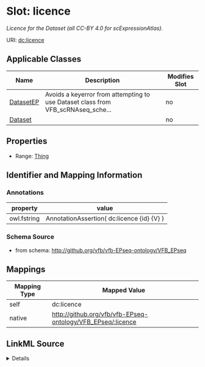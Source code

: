 

# Slot: licence


_Licence for the Dataset (all CC-BY 4.0 for scExpressionAtlas)._





URI: [dc:licence](http://purl.org/dc/terms/licence)



<!-- no inheritance hierarchy -->





## Applicable Classes

| Name | Description | Modifies Slot |
| --- | --- | --- |
| [DatasetEP](DatasetEP.md) | Avoids a keyerror from attempting to use Dataset class from VFB_scRNAseq_sche... |  no  |
| [Dataset](Dataset.md) |  |  no  |







## Properties

* Range: [Thing](Thing.md)





## Identifier and Mapping Information





### Annotations

| property | value |
| --- | --- |
| owl.fstring | AnnotationAssertion( dc:licence {id} {V} ) |



### Schema Source


* from schema: http://github.org/vfb/vfb-EPseq-ontology/VFB_EPseq




## Mappings

| Mapping Type | Mapped Value |
| ---  | ---  |
| self | dc:licence |
| native | http://github.org/vfb/vfb-EPseq-ontology/VFB_EPseq/:licence |




## LinkML Source

<details>
```yaml
name: licence
annotations:
  owl.fstring:
    tag: owl.fstring
    value: AnnotationAssertion( dc:licence {id} {V} )
description: Licence for the Dataset (all CC-BY 4.0 for scExpressionAtlas).
from_schema: http://github.org/vfb/vfb-EPseq-ontology/VFB_EPseq
rank: 1000
slot_uri: dc:licence
alias: licence
owner: Dataset
domain_of:
- Dataset
range: Thing

```
</details>